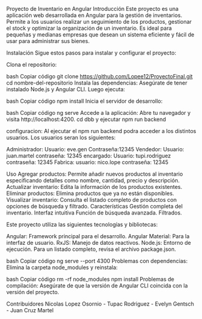 Proyecto de Inventario en Angular
Introducción
Este proyecto es una aplicación web desarrollada en Angular para la gestión de inventarios. Permite a los usuarios realizar un seguimiento de los productos, gestionar el stock y optimizar la organización de un inventario. Es ideal para pequeñas y medianas empresas que desean un sistema eficiente y fácil de usar para administrar sus bienes.

Instalación
Sigue estos pasos para instalar y configurar el proyecto:

Clona el repositorio:

bash
Copiar código
git clone https://github.com/Lopee12/ProyectoFinal.git
cd nombre-del-repositorio
Instala las dependencias: Asegúrate de tener instalado Node.js y Angular CLI. Luego ejecuta:

bash
Copiar código
npm install
Inicia el servidor de desarrollo:

bash
Copiar código
ng serve
Accede a la aplicación: Abre tu navegador y visita http://localhost:4200.
cd dbb y ejecutar npm run backend

configuracion:
Al ejecutar el npm run backend podra acceder a los distintos usuarios. Los usuarios seran los siguientes:

Administrador: Usuario: eve.gen  Contraseña:12345
Vendedor: Usuario: juan.martel contraseña: 12345
encargado: Usuario: tupi.rodriguez contraseña: 12345
Fabrica: usuario: nico.lope contraseña: 12345


Uso
Agregar productos: Permite añadir nuevos productos al inventario especificando detalles como nombre, cantidad, precio y descripción.
Actualizar inventario: Edita la información de los productos existentes.
Eliminar productos: Elimina productos que ya no están disponibles.
Visualizar inventario: Consulta el listado completo de productos con opciones de búsqueda y filtrado.
Características
Gestión completa del inventario.
Interfaz intuitiva
Función de búsqueda avanzada.
Filtrados.

Este proyecto utiliza las siguientes tecnologías y bibliotecas:

Angular: Framework principal para el desarrollo.
Angular Material: Para la interfaz de usuario.
RxJS: Manejo de datos reactivos.
Node.js: Entorno de ejecución.
Para un listado completo, revisa el archivo package.json.

bash
Copiar código
ng serve --port 4300
Problemas con dependencias: Elimina la carpeta node_modules y reinstala:

bash
Copiar código
rm -rf node_modules
npm install
Problemas de compilación: Asegúrate de que la versión de Angular CLI coincida con la versión del proyecto.

Contribuidores
Nicolas Lopez Osornio - Tupac Rodriguez - Evelyn Gentsch - Juan Cruz Martel
